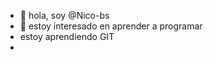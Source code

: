 - 👋 hola, soy @Nico-bs
- 👀 estoy interesado en aprender a programar
- estoy aprendiendo GIT
- 

<!---
Nico-bs/Nico-bs is a ✨ special ✨ repository because its `README.md` (this file) appears on your GitHub profile.
You can click the Preview link to take a look at your changes.
--->
